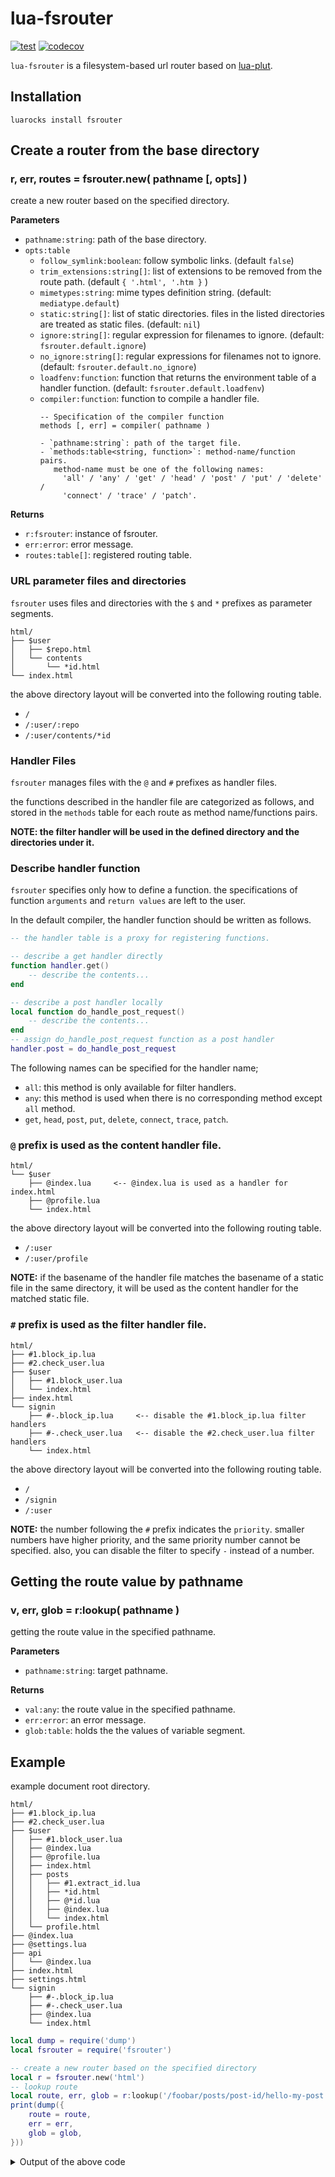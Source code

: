 lua-fsrouter
===

[![test](https://github.com/mah0x211/lua-fsrouter/actions/workflows/test.yml/badge.svg)](https://github.com/mah0x211/lua-fsrouter/actions/workflows/test.yml)
[![codecov](https://codecov.io/gh/mah0x211/lua-fsrouter/branch/master/graph/badge.svg)](https://codecov.io/gh/mah0x211/lua-fsrouter)

`lua-fsrouter` is a filesystem-based url router based on [lua-plut](https://github.com/mah0x211/lua-plut).


## Installation

```
luarocks install fsrouter
```

## Create a router from the base directory

### r, err, routes = fsrouter.new( pathname [, opts] )

create a new router based on the specified directory.

**Parameters**

- `pathname:string`: path of the base directory.
- `opts:table`
    - `follow_symlink:boolean`: follow symbolic links. (default `false`)
    - `trim_extensions:string[]`: list of extensions to be removed from the route path. (default `{ '.html', '.htm }` )
    - `mimetypes:string`: mime types definition string. (default: `mediatype.default`)
    - `static:string[]`: list of static directories. files in the listed directories are treated as static files. (default: `nil`)
    - `ignore:string[]`: regular expression for filenames to ignore. (default: `fsrouter.default.ignore`)
    - `no_ignore:string[]`: regular expressions for filenames not to ignore. (default: `fsrouter.default.no_ignore`)
    - `loadfenv:function`: function that returns the environment table of a handler function. (default: `fsrouter.default.loadfenv`)
    - `compiler:function`: function to compile a handler file.  
        ```
        -- Specification of the compiler function
        methods [, err] = compiler( pathname )

        - `pathname:string`: path of the target file.
        - `methods:table<string, function>`: method-name/function pairs.
           method-name must be one of the following names:
             'all' / 'any' / 'get' / 'head' / 'post' / 'put' / 'delete' / 
             'connect' / 'trace' / 'patch'.
        ```

**Returns**

- `r:fsrouter`: instance of fsrouter.
- `err:error`: error message.
- `routes:table[]`: registered routing table.


### URL parameter files and directories

`fsrouter` uses files and directories with the `$` and `*` prefixes as 
parameter segments.

```
html/
├── $user
│   ├── $repo.html
│   └── contents
│       └── *id.html
└── index.html
```

the above directory layout will be converted into the following routing table.

- `/`
- `/:user/:repo`
- `/:user/contents/*id`


### Handler Files

`fsrouter` manages files with the `@` and `#` prefixes as handler files.

the functions described in the handler file are categorized as follows, and 
stored in the `methods` table for each route as method name/functions pairs.

**NOTE: the filter handler will be used in the defined directory and the 
directories under it.**


### Describe handler function

`fsrouter` specifies only how to define a function. the specifications of 
function `arguments` and `return values` are left to the user.

In the default compiler, the handler function should be written as follows.

```lua
-- the handler table is a proxy for registering functions.

-- describe a get handler directly
function handler.get()
    -- describe the contents...
end

-- describe a post handler locally
local function do_handle_post_request()
    -- describe the contents...
end
-- assign do_handle_post_request function as a post handler
handler.post = do_handle_post_request
```

The following names can be specified for the handler name;  

- `all`: this method is only available for filter handlers.
- `any`: this method is used when there is no corresponding method except `all` method.
- `get`, `head`, `post`, `put`, `delete`, `connect`, `trace`, `patch`.




### `@` prefix is used as the content handler file.

```
html/
└── $user
    ├── @index.lua     <-- @index.lua is used as a handler for index.html
    ├── @profile.lua
    └── index.html
```

the above directory layout will be converted into the following routing table.

- `/:user`
- `/:user/profile`

**NOTE:**  if the basename of the handler file matches the basename of a static 
file in the same directory, it will be used as the content handler for the 
matched static file.


### `#` prefix is used as the filter handler file.

```
html/
├── #1.block_ip.lua
├── #2.check_user.lua
├── $user
│   ├── #1.block_user.lua
│   └── index.html
├── index.html
└── signin
    ├── #-.block_ip.lua     <-- disable the #1.block_ip.lua filter handlers
    ├── #-.check_user.lua   <-- disable the #2.check_user.lua filter handlers
    └── index.html
```

the above directory layout will be converted into the following routing table.

- `/`
- `/signin`
- `/:user`


**NOTE:** the number following the `#` prefix indicates the `priority`. smaller numbers 
have higher priority, and the same priority number cannot be specified. also, 
you can disable the filter to specify `-` instead of a number.


## Getting the route value by pathname

### v, err, glob = r:lookup( pathname )

getting the route value in the specified pathname.

**Parameters**

- `pathname:string`: target pathname.

**Returns**

- `val:any`: the route value in the specified pathname.
- `err:error`: an error message.
- `glob:table`: holds the the values of variable segment.



## Example

example document root directory.

```
html/
├── #1.block_ip.lua
├── #2.check_user.lua
├── $user
│   ├── #1.block_user.lua
│   ├── @index.lua
│   ├── @profile.lua
│   ├── index.html
│   ├── posts
│   │   ├── #1.extract_id.lua
│   │   ├── *id.html
│   │   ├── @*id.lua
│   │   ├── @index.lua
│   │   └── index.html
│   └── profile.html
├── @index.lua
├── @settings.lua
├── api
│   └── @index.lua
├── index.html
├── settings.html
└── signin
    ├── #-.block_ip.lua
    ├── #-.check_user.lua
    ├── @index.lua
    └── index.html
```

```lua
local dump = require('dump')
local fsrouter = require('fsrouter')

-- create a new router based on the specified directory
local r = fsrouter.new('html')
-- lookup route
local route, err, glob = r:lookup('/foobar/posts/post-id/hello-my-post')
print(dump({
    route = route,
    err = err,
    glob = glob,
}))
```


<details>
<summary>Output of the above code</summary>

```
{
  glob = {
    id = "post-id/hello-my-post",
    user = "foobar"
  },
  route = {
    file = {
      charset = "us-ascii",
      ctime = 1642664589.0,
      entry = "*id.html",
      ext = ".html",
      mime = "text/html",
      mtime = 1642664589.0,
      pathname = "/***/html/$user/posts/*id.html",
      rpath = "/$user/posts/*id.html",
      size = 10.0,
      type = "file"
    },
    filters = {
      all = {
        [1] = {
          fn = "function: 0x7f92cbe21540",
          name = "block_ip.lua",
          order = 1,
          stat = {
            charset = "us-ascii",
            ctime = 1642664589.0,
            entry = "#1.block_ip.lua",
            ext = ".lua",
            methods = {
              all = "function: 0x7f92cbe21540"
            },
            mtime = 1642664589.0,
            order = 1,
            pathname = "/***/html/#1.block_ip.lua",
            rpath = "/#1.block_ip.lua",
            size = 201.0
          }
        },
        [2] = {
          fn = "function: 0x7f92cbe1f100",
          name = "check_user.lua",
          order = 2,
          stat = {
            charset = "us-ascii",
            ctime = 1642664589.0,
            entry = "#2.check_user.lua",
            ext = ".lua",
            methods = {
              all = "function: 0x7f92cbe1f100"
            },
            mtime = 1642664589.0,
            order = 2,
            pathname = "/***/html/#2.check_user.lua",
            rpath = "/#2.check_user.lua",
            size = 275.0
          }
        },
        [3] = {
          fn = "function: 0x7f92cdd0bc40",
          name = "block_user.lua",
          order = 1,
          stat = {
            charset = "us-ascii",
            ctime = 1642664589.0,
            entry = "#1.block_user.lua",
            ext = ".lua",
            methods = {
              all = "function: 0x7f92cdd0bc40"
            },
            mtime = 1642664589.0,
            order = 1,
            pathname = "/***/html/$user/#1.block_user.lua",
            rpath = "/$user/#1.block_user.lua",
            size = 168.0
          }
        },
        [4] = {
          fn = "function: 0x7f92cdd15280",
          name = "extract_id.lua",
          order = 1,
          stat = {
            charset = "us-ascii",
            ctime = 1642664589.0,
            entry = "#1.extract_id.lua",
            ext = ".lua",
            methods = {
              all = "function: 0x7f92cdd15280"
            },
            mtime = 1642664589.0,
            order = 1,
            pathname = "/***/html/$user/posts/#1.extract_id.lua",
            rpath = "/$user/posts/#1.extract_id.lua",
            size = 170.0
          }
        }
      }
    },
    handler = {
      charset = "us-ascii",
      ctime = 1642664589.0,
      entry = "@*id.lua",
      ext = ".lua",
      methods = {
        any = "function: 0x7f92cdd140a0",
        get = "function: 0x7f92cdd14010"
      },
      mtime = 1642664589.0,
      pathname = "/***/html/$user/posts/@*id.lua",
      rpath = "/$user/posts/@*id.lua",
      size = 173.0
    },
    methods = {
      any = {
        [1] = {
          fn = "function: 0x7f92cbe21540",
          idx = 1,
          method = "all",
          name = "/#1.block_ip.lua",
          type = "filter"
        },
        [2] = {
          fn = "function: 0x7f92cbe1f100",
          idx = 2,
          method = "all",
          name = "/#2.check_user.lua",
          type = "filter"
        },
        [3] = {
          fn = "function: 0x7f92cdd0bc40",
          idx = 3,
          method = "all",
          name = "/$user/#1.block_user.lua",
          type = "filter"
        },
        [4] = {
          fn = "function: 0x7f92cdd15280",
          idx = 4,
          method = "all",
          name = "/$user/posts/#1.extract_id.lua",
          type = "filter"
        },
        [5] = {
          fn = "function: 0x7f92cdd140a0",
          method = "any",
          name = "/$user/posts/@*id.lua",
          type = "handler"
        }
      },
      get = {
        [1] = {
          fn = "function: 0x7f92cbe21540",
          idx = 1,
          method = "all",
          name = "/#1.block_ip.lua",
          type = "filter"
        },
        [2] = {
          fn = "function: 0x7f92cbe1f100",
          idx = 2,
          method = "all",
          name = "/#2.check_user.lua",
          type = "filter"
        },
        [3] = {
          fn = "function: 0x7f92cdd0bc40",
          idx = 3,
          method = "all",
          name = "/$user/#1.block_user.lua",
          type = "filter"
        },
        [4] = {
          fn = "function: 0x7f92cdd15280",
          idx = 4,
          method = "all",
          name = "/$user/posts/#1.extract_id.lua",
          type = "filter"
        },
        [5] = {
          fn = "function: 0x7f92cdd14010",
          method = "get",
          name = "/$user/posts/@*id.lua",
          type = "handler"
        }
      }
    },
    name = "*id",
    rpath = "/:user/posts/*id"
  }
}
```

</details>
